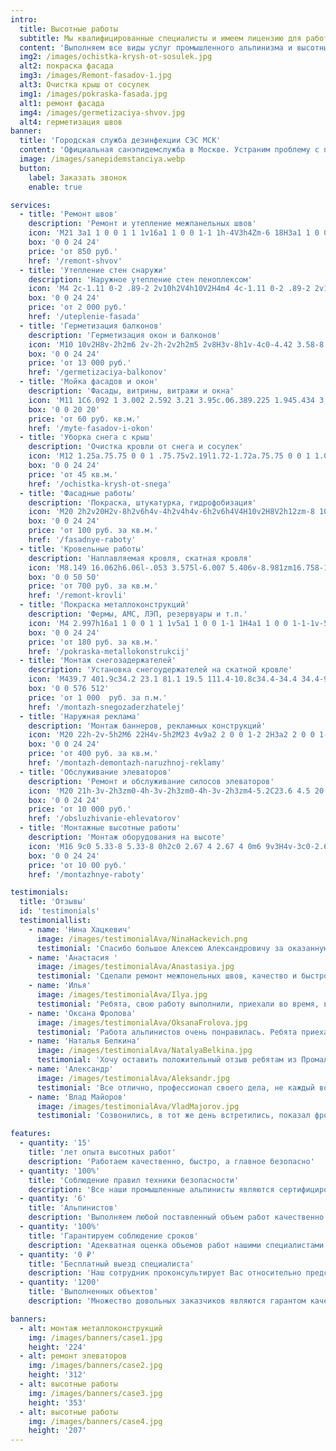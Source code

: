 ```yaml
---
intro:
  title: Высотные работы
  subtitle: Мы квалифицированные специалисты и имеем лицензию для работ на высоте.
  content: 'Выполняем все виды услуг промышленного альпинизма и высотных работ:'
  img2: /images/ochistka-krysh-ot-sosulek.jpg
  alt2: покраска фасада
  img3: /images/Remont-fasadov-1.jpg
  alt3: Очистка крыш от сосулек
  img1: /images/pokraska-fasada.jpg
  alt1: ремонт фасада
  img4: /images/germetizaciya-shvov.jpg
  alt4: герметизация швов
banner:
  title: 'Городская служба дезинфекции СЭС МСК'
  content: 'Официальная санэпидемслужба в Москве. Устраним проблему с первого раза и гарантированно избавим от вредителей'
  image: /images/sanepidemstanciya.webp
  button:
    label: Заказать звонок
    enable: true

services:
  - title: 'Ремонт швов'
    description: 'Ремонт и утепление межпанельных швов'
    icon: 'M21 3a1 1 0 0 1 1 1v16a1 1 0 0 1-1 1h-4V3h4Zm-6 18H3a1 1 0 0 1-1-1V4a1 1 0 0 1 1-1h12v18Z'
    box: '0 0 24 24'
    price: 'от 850 руб.'
    href: '/remont-shvov'
  - title: 'Утепление стен снаружи'
    description: 'Наружное утепление стен пеноплексом'
    icon: 'M4 2c-1.11 0-2 .89-2 2v10h2V4h10V2H4m4 4c-1.11 0-2 .89-2 2v10h2V8h10V6H8m4 4c-1.11 0-2 .89-2 2v8c0 1.11.89 2 2 2h8c1.11 0 2-.89 2-2v-8c0-1.11-.89-2-2-2h-8Z'
    box: '0 0 24 24'
    price: 'от 2 000 руб.'
    href: '/uteplenie-fasada'
  - title: 'Герметизация балконов'
    description: 'Герметизация окон и балконов'
    icon: 'M10 10v2H8v-2h2m6 2v-2h-2v2h2m5 2v8H3v-8h1v-4c0-4.42 3.58-8 8-8s8 3.58 8 8v4h1M7 16H5v4h2v-4m4 0H9v4h2v-4m0-11.92C8.16 4.56 6 7.03 6 10v4h5V4.08M13 14h5v-4c0-2.97-2.16-5.44-5-5.92V14m2 2h-2v4h2v-4m4 0h-2v4h2v-4Z'
    box: '0 0 24 24'
    price: 'от 13 000 руб.'
    href: '/germetizaciya-balkonov'
  - title: 'Мойка фасадов и окон'
    description: 'Фасады, витрины, витражи и окна'
    icon: 'M11 1C6.092 1 3.002 2.592 3.21 3.95c.06.389.225 1.945.434 3.273C1.239 8.157.442 9.672.549 10.907c.127 1.461 1.441 3.025 4.328 3.295c1.648.154 3.631-.75 4.916-2.295a1.4 1.4 0 1 1 1.238.691c-1.529 1.973-3.858 3.164-6.064 3.025c.051.324.07.947.096 1.113c.09.579 2.347 2.26 5.937 2.264c3.59-.004 5.847-1.685 5.938-2.263c.088-.577 1.641-11.409 1.852-12.787C18.998 2.592 15.907 1 11 1zm-9.057 9.785c-.055-.643.455-1.498 1.924-2.139l.643 4.074c-1.604-.313-2.498-1.149-2.567-1.935zM11 6.024C7.41 6.022 4.863 4.69 4.863 4.192C4.861 3.698 7.41 2.402 11 2.404c3.59-.002 6.139 1.294 6.137 1.788c0 .498-2.547 1.83-6.137 1.832z'
    box: '0 0 20 20'
    price: 'от 60 руб. кв.м.'
    href: '/myte-fasadov-i-okon'
  - title: 'Уборка снега с крыш'
    description: 'Очистка кровли от снега и сосулек'
    icon: 'M12 1.25a.75.75 0 0 1 .75.75v2.19l1.72-1.72a.75.75 0 0 1 1.06 1.06l-2.78 2.78v4.391l3.802-2.195l1.018-3.798a.75.75 0 1 1 1.449.388l-.63 2.35l1.896-1.095a.75.75 0 0 1 .75 1.299L19.14 8.744l2.35.63a.75.75 0 0 1-.389 1.449l-3.798-1.018L13.5 12l3.802 2.195l3.798-1.018a.75.75 0 0 1 .388 1.45l-2.349.629l1.896 1.095a.75.75 0 1 1-.75 1.299l-1.896-1.095l.63 2.349a.75.75 0 0 1-1.449.388l-1.018-3.798L12.75 13.3v4.39l2.78 2.78a.75.75 0 1 1-1.06 1.061l-1.72-1.72V22a.75.75 0 0 1-1.5 0v-2.19l-1.72 1.72a.75.75 0 0 1-1.06-1.06l2.78-2.78v-4.391l-3.802 2.195l-1.018 3.798a.75.75 0 1 1-1.449-.388l.63-2.35l-1.896 1.096a.75.75 0 1 1-.75-1.3l1.896-1.094l-2.35-.63a.75.75 0 1 1 .389-1.448l3.798 1.017L10.5 12L6.698 9.805L2.9 10.823a.75.75 0 1 1-.388-1.45l2.349-.629L2.965 7.65a.75.75 0 0 1 .75-1.3L5.61 7.446l-.63-2.349a.75.75 0 0 1 1.45-.388l1.017 3.798L11.25 10.7V6.31L8.47 3.53a.75.75 0 0 1 1.06-1.06l1.72 1.72V2a.75.75 0 0 1 .75-.75Z'
    box: '0 0 24 24'
    price: 'от 45 кв.м.'
    href: '/ochistka-krysh-ot-snega'
  - title: 'Фасадные работы'
    description: 'Покраска, штукатурка, гидрофобизация'
    icon: 'M20 2h2v20H2v-8h2v6h4v-4h2v4h4v-6h2v6h4V4H10v2H8V2h12zm-8 10h2v2h-2v-2zm-2-2h2v2h-2v-2zm-2 0V8h2v2H8zm-2 2v-2h2v2H6zm0 0H4v2h2v-2zm10-6h2v2h-2V6zm-2 0h-2v2h2V6zm2 4h2v2h-2v-2z'
    box: '0 0 24 24'
    price: 'от 100 руб. за кв.м.'
    href: '/fasadnye-raboty'
  - title: 'Кровельные работы'
    description: 'Наплавляемая кровля, скатная кровля'
    icon: 'M8.149 16.062h6.06l-.053 3.575l-6.007 5.406v-8.981zm16.758-1.979L1 35.169L3.52 38l21.485-18.954L46.486 38L49 35.169L25.097 14.083L25 14l-.093.083z'
    box: '0 0 50 50'
    price: 'от 700 руб. за кв.м.'
    href: '/remont-krovli'
  - title: 'Покраска металлоконструкций'
    description: 'Фермы, АМС, ЛЭП, резервуары и т.п.'
    icon: 'M4 2.997h16a1 1 0 0 1 1 1v5a1 1 0 0 1-1 1H4a1 1 0 0 1-1-1v-5a1 1 0 0 1 1-1Zm2 9h6a1 1 0 0 1 1 1v3h1v6h-4v-6h1v-2H5a1 1 0 0 1-1-1v-2h2v1Zm11.732 1.732L19.5 11.96l1.768 1.768a2.5 2.5 0 1 1-3.536 0Z'
    box: '0 0 24 24'
    price: 'от 180 руб. за кв.м.'
    href: '/pokraska-metallokonstrukcij'
  - title: 'Монтаж снегозадержателей'
    description: 'Установка снегоудержателей на скатной кровле'
    icon: 'M439.7 401.9c34.2 23.1 81.1 19.5 111.4-10.8c34.4-34.4 34.4-90.1 0-124.4c-27.8-27.8-69.5-33.1-102.6-16c-11.8 6.1-16.4 20.6-10.3 32.3s20.6 16.4 32.3 10.3c15.1-7.8 34-5.3 46.6 7.3c15.6 15.6 15.6 40.9 0 56.6s-40.9 15.6-56.6 0l-81.7-81.7c22.4-14.2 37.2-39.1 37.2-67.5c0-33.9-21.1-62.9-50.9-74.5c1.9-6.8 2.9-14 2.9-21.5c0-44.2-35.8-80-80-80c-27.3 0-51.5 13.7-65.9 34.6c-5.8-20-24.2-34.6-46.1-34.6c-26.5 0-48 21.5-48 48c0 4 .5 7.9 1.4 11.6zM480 64a32 32 0 1 0-64 0a32 32 0 1 0 64 0m0 128a32 32 0 1 0 0-64a32 32 0 1 0 0 64M68.3 87C43.1 61.8 0 79.7 0 115.3V432c0 44.2 35.8 80 80 80h316.7c35.6 0 53.5-43.1 28.3-68.3z'
    box: '0 0 576 512'
    price: 'от 1 000  руб. за п.м.'
    href: '/montazh-snegozaderzhatelej'
  - title: 'Наружная реклама'
    description: 'Монтаж баннеров, рекламных конструкций'
    icon: 'M20 22h-2v-5h2M6 22H4v-5h2M23 4v9a2 2 0 0 1-2 2H3a2 2 0 0 1-2-2V4a2 2 0 0 1 2-2h18a2 2 0 0 1 2 2m-2 0H3v9h18m-1-7h-5v2h5m-2 1h-3v2h3m-4 0H4l2.73-3.64l2 2.73l.73-.54L8.2 7.82l1.71-2.27Z'
    box: '0 0 24 24'
    price: 'от 400 руб. за кв.м.'
    href: '/montazh-demontazh-naruzhnoj-reklamy'
  - title: 'Обслуживание элеваторов'
    description: 'Ремонт и обслуживание силосов элеваторов'
    icon: 'M20 21h-3v-2h3zm0-4h-3v-2h3zm0-4h-3v-2h3zm4-5.2C23.6 4.5 20.8 2 17.5 2c-1.7 0-3.4.7-4.6 1.9c-.7.7-1.2 1.4-1.5 2.3L15.6 9H22v13h2zM13.3 7c.6-1.8 2.3-3 4.2-3s3.6 1.2 4.2 3zM7.5 6L0 11v11h15V11zM13 20h-3v-6H5v6H2v-8l5.5-3.5L13 12z'
    box: '0 0 24 24'
    price: 'от 10 000 руб.'
    href: '/obsluzhivanie-ehlevatorov'
  - title: 'Монтажные высотные работы'
    description: 'Монтаж оборудования на высоте'
    icon: 'M16 9c0 5.33-8 5.33-8 0h2c0 2.67 4 2.67 4 0m6 9v3H4v-3c0-2.67 5.33-4 8-4s8 1.33 8 4m-1.9 0c0-.64-3.13-2.1-6.1-2.1c-2.97 0-6.1 1.46-6.1 2.1v1.1h12.2M12.5 2c.28 0 .5.22.5.5v3h1V3a3.89 3.89 0 0 1 2.25 3.75s.7.14.75 1.25H7c0-1.11.75-1.25.75-1.25A3.89 3.89 0 0 1 10 3v2.5h1v-3c0-.28.22-.5.5-.5'
    box: '0 0 24 24'
    price: 'от 10 00 руб.'
    href: '/montazhnye-raboty'

testimonials:
  title: 'Отзывы'
  id: 'testimonials'
  testimoniallist:
    - name: 'Нина Хацкевич'
      image: /images/testimonialAva/NinaHackevich.png
      testimonial: 'Спасибо большое Алексею Александровичу за оказанную услугу: заделка швов в панельном доме. Всё было сделано четко по времени, как и договаривались. Сделано всё аккуратно. Меня всё устроило. Буду рекомендовать всем, особенно соседям своего подъезда, потому что всех нас объединяет эта проблема. Спасибо Вам большое, Алексей Александрович за Ваш труд.'
    - name: 'Анастасия '
      image: /images/testimonialAva/Anastasiya.jpg
      testimonial: 'Сделали ремонт межпонельных швов, качество и быстро, а ещё антенну установили. Советую!'
    - name: 'Илья'
      image: /images/testimonialAva/Ilya.jpg
      testimonial: 'Ребята, свою работу выполнили, приехали во время, все сделали на высшем уровне, спасибо им за утепление, самое главное не дорого )'
    - name: 'Оксана Фролова'
      image: /images/testimonialAva/OksanaFrolova.jpg
      testimonial: 'Работа альпинистов очень понравилась. Ребята приехали в назначенное время, работали четко и слаженно. Всё сделали качественно. Отзывчивые, честные ребята. Большое спасибо за Вашу работу.'
    - name: 'Наталья Белкина'
      image: /images/testimonialAva/NatalyaBelkina.jpg
      testimonial: 'Хочу оставить положительный отзыв ребятам из Промальпвысоты, за хорошую и качественную работу. Договорились сразу, на следующий же день работа была сделана, мы с мужем довольны и рекомендуем эту компанию.'
    - name: 'Александр'
      image: /images/testimonialAva/Aleksandr.jpg
      testimonial: 'Все отлично, профессионал своего дела, не каждый возьметься выполнить поставленую задачу. Рекомендую!'
    - name: 'Влад Майоров'
      image: /images/testimonialAva/VladMajorov.jpg
      testimonial: 'Созвонились, в тот же день встретились, показал фронт работы. Договорились о примерной дате. Сделали все быстро и качественно, рекомендую.'

features:
  - quantity: '15'
    title: 'лет опыта высотных работ'
    description: 'Работаем качественно, быстро, а главное безопасно'
  - quantity: '100%'
    title: 'Соблюдение правил техники безопасности'
    description: 'Все наши промышленные альпинисты являются сертифицированными специалистами'
  - quantity: '6'
    title: 'Альпинистов'
    description: 'Выполняем любой поставленный объем работ качественно и в срок'
  - quantity: '100%'
    title: 'Гарантируем соблюдение сроков'
    description: 'Адекватная оценка объемов работ нашими специалистами позволяет выполнять работы в срок'
  - quantity: '0 ₽'
    title: 'Бесплатный выезд специалиста'
    description: 'Наш сотрудник проконсультирует Вас относительно предстоящих работ, оценив их объем и стоимость'
  - quantity: '1200'
    title: 'Выполненных объектов'
    description: 'Множество довольных заказчиков являются гарантом качества выполненных нами работ'

banners:
  - alt: монтаж металлоконструкций
    img: /images/banners/case1.jpg
    height: '224'
  - alt: ремонт элеваторов
    img: /images/banners/case2.jpg
    height: '312'
  - alt: высотные работы
    img: /images/banners/case3.jpg
    height: '353'
  - alt: высотные работы
    img: /images/banners/case4.jpg
    height: '207'
---
```

